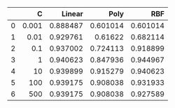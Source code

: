 |    |       C |   Linear |     Poly |      RBF |
|---:|--------:|---------:|---------:|---------:|
|  0 |   0.001 | 0.888487 | 0.601014 | 0.601014 |
|  1 |   0.01  | 0.929761 | 0.61622  | 0.682114 |
|  2 |   0.1   | 0.937002 | 0.724113 | 0.918899 |
|  3 |   1     | 0.940623 | 0.847936 | 0.944967 |
|  4 |  10     | 0.939899 | 0.915279 | 0.940623 |
|  5 | 100     | 0.939175 | 0.908038 | 0.931933 |
|  6 | 500     | 0.939175 | 0.908038 | 0.927589 |